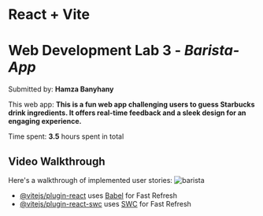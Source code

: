 # React + Vite

# Web Development Lab 3 - *Barista-App*

Submitted by: **Hamza Banyhany**

This web app: **This is a fun web app challenging users to guess Starbucks drink ingredients. It offers real-time feedback and a sleek design for an engaging experience.**

Time spent: **3.5** hours spent in total

## Video Walkthrough

Here's a walkthrough of implemented user stories:
![barista](https://github.com/Hamzoozz/barista-app/assets/103555231/bd1b4480-950e-47cb-bc80-83d3f8762489)


- [@vitejs/plugin-react](https://github.com/vitejs/vite-plugin-react/blob/main/packages/plugin-react/README.md) uses [Babel](https://babeljs.io/) for Fast Refresh
- [@vitejs/plugin-react-swc](https://github.com/vitejs/vite-plugin-react-swc) uses [SWC](https://swc.rs/) for Fast Refresh
